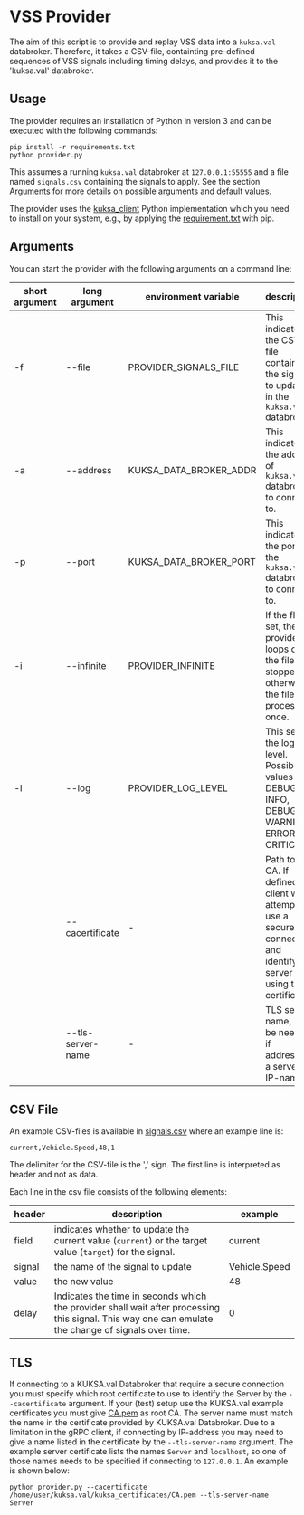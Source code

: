 # VSS Provider
The aim of this script is to provide and replay VSS data into a `kuksa.val` databroker.
Therefore, it takes a CSV-file, containting pre-defined sequences of VSS signals including timing delays, and provides it to the 'kuksa.val' databroker.

## Usage
The provider requires an installation of Python in version 3 and can be executed with the following commands:

```
pip install -r requirements.txt
python provider.py
```

This assumes a running `kuksa.val` databroker at `127.0.0.1:55555` and a file named `signals.csv` containing the signals to apply. See the section [Arguments](#arguments) for more details on possible arguments and default values.

The provider uses the [kuksa_client]() Python implementation which you need to install on your system, e.g., by applying the [requirement.txt](requirements.txt) with pip.

## Arguments
You can start the provider with the following arguments on a command line:

| short argument | long argument | environment variable | description | default value |
|---- | ---- | ---- |----- | ----|
|-f| --file | PROVIDER_SIGNALS_FILE | This indicates the CSV-file containing the signals to update in the `kuksa.val` databroker. | signals.csv |
| -a | --address | KUKSA_DATA_BROKER_ADDR | This indicates the address of `kuksa.val` databroker to connect to. | 127.0.0.1 |
| -p | --port | KUKSA_DATA_BROKER_PORT | This indicates the port of the `kuksa.val` databroker to connect to. | 55555 |
| -i | --infinite | PROVIDER_INFINITE | If the flag is set, the provider loops over the file until stopped, otherwise the file gets processed once. | not present/False
| -l | --log | PROVIDER_LOG_LEVEL | This sets the logging level. Possible values are: DEBUG, INFO, DEBUG, WARNING, ERROR, CRITICAL | WARNING
|    | --cacertificate | - | Path to root CA. If defined the client will attempt to use a secure connection and identify the server using this certificate. | None
|    | --tls-server-name | - | TLS server name, may be needed if addressing a server by IP-name. | None

## CSV File
An example CSV-files is available in [signals.csv](signals.csv) where an example line is:

```
current,Vehicle.Speed,48,1
```

The delimiter for the CSV-file is the ',' sign. The first line is interpreted as header and not as data.

Each line in the csv file consists of the following elements:

| header | description | example |
| -- | -----------| --|
| field | indicates whether to update the current value (`current`) or the target value (`target`) for the signal. | current |
| signal | the name of the signal to update | Vehicle.Speed
| value | the new value | 48 |
| delay | Indicates the time in seconds which the provider shall wait after processing this signal. This way one can emulate the change of signals over time. | 0 |

## TLS

If connecting to a KUKSA.val Databroker that require a secure connection you must specify which root certificate to
use to identify the Server by the `--cacertificate` argument. If your (test) setup use the KUKSA.val example
certificates you must give [CA.pem](https://github.com/eclipse/kuksa.val/blob/master/kuksa_certificates/CA.pem)
as root CA. The server name must match the name in the certificate provided by KUKSA.val Databroker.
Due to a limitation in the gRPC client, if connecting by IP-address you may need to give a name listed in the certificate
by the `--tls-server-name` argument. The example server certificate lists the names `Server` and `localhost`,
so one of those names needs to be specified if connecting to `127.0.0.1`. An example is shown below:

```
python provider.py --cacertificate /home/user/kuksa.val/kuksa_certificates/CA.pem --tls-server-name Server
```
